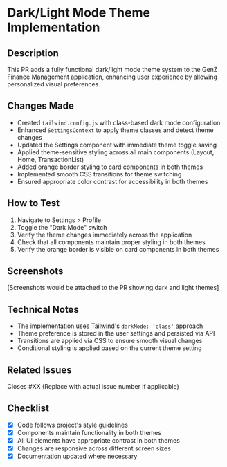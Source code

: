 # Dark/Light Mode Theme Implementation

## Description
This PR adds a fully functional dark/light mode theme system to the GenZ Finance Management application, enhancing user experience by allowing personalized visual preferences.

## Changes Made
- Created `tailwind.config.js` with class-based dark mode configuration
- Enhanced `SettingsContext` to apply theme classes and detect theme changes
- Updated the Settings component with immediate theme toggle saving
- Applied theme-sensitive styling across all main components (Layout, Home, TransactionList)
- Added orange border styling to card components in both themes
- Implemented smooth CSS transitions for theme switching
- Ensured appropriate color contrast for accessibility in both themes

## How to Test
1. Navigate to Settings > Profile
2. Toggle the "Dark Mode" switch
3. Verify the theme changes immediately across the application
4. Check that all components maintain proper styling in both themes
5. Verify the orange border is visible on card components in both themes

## Screenshots
[Screenshots would be attached to the PR showing dark and light themes]

## Technical Notes
- The implementation uses Tailwind's `darkMode: 'class'` approach
- Theme preference is stored in the user settings and persisted via API
- Transitions are applied via CSS to ensure smooth visual changes
- Conditional styling is applied based on the current theme setting

## Related Issues
Closes #XX (Replace with actual issue number if applicable)

## Checklist
- [x] Code follows project's style guidelines
- [x] Components maintain functionality in both themes
- [x] All UI elements have appropriate contrast in both themes
- [x] Changes are responsive across different screen sizes
- [x] Documentation updated where necessary 